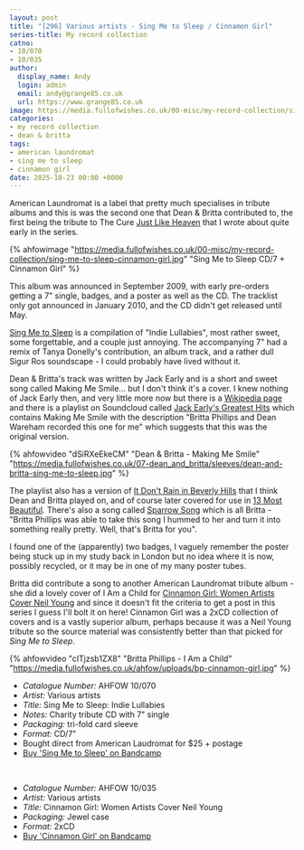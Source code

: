```yaml
---
layout: post
title: "[296] Various artists - Sing Me to Sleep / Cinnamon Girl"
series-title: My record collection
catno:
- 10/070
- 10/035
author:
  display_name: Andy
  login: admin
  email: andy@grange85.co.uk
  url: https://www.grange85.co.uk
image: https://media.fullofwishes.co.uk/00-misc/my-record-collection/sing-me-to-sleep-cinnamon-girl.jpg
categories:
- my record collection
- dean & britta
tags:
- american laundromat
- sing me to sleep
- cinnamon girl
date: 2025-10-23 00:00 +0000
---
```

American Laundromat is a label that pretty much specialises in tribute albums and this is was the second one that Dean & Britta contributed to, the first being the tribute to The Cure [Just Like Heaven](/2023/04/24/my-record-collection-028-just-like-heaven/) that I wrote about quite early in the series.

{% ahfowimage "https://media.fullofwishes.co.uk/00-misc/my-record-collection/sing-me-to-sleep-cinnamon-girl.jpg" "Sing Me to Sleep CD/7 + Cinnamon Girl" %}

This album was announced in September 2009, with early pre-orders getting a 7" single, badges, and a poster as well as the CD. The tracklist only got announced in January 2010, and the CD didn't get released until May.

[Sing Me to Sleep](https://americanlaundromatrecords.bandcamp.com/album/sing-me-to-sleep-indie-lullabies) is a compilation of "Indie Lullabies", most rather sweet, some forgettable, and a couple just annoying. The accompanying 7" had a remix of Tanya Donelly's contribution, an album track, and a rather dull Sigur Ros soundscape - I could probably have lived without it.

Dean & Britta's track was written by Jack Early and is a short and sweet song called Making Me Smile... but I don't think it's a cover. I knew nothing of Jack Early then, and very little more now but there is a [Wikipedia page](https://en.wikipedia.org/wiki/Jack_Early) and there is a playlist on Soundcloud called [Jack Early's Greatest Hits](https://soundcloud.com/jack-early/sets/jack-earlys-greatest-hits) which contains Making Me Smile with the description "Britta Phillips and Dean Wareham recorded this one for me" which suggests that this was the original version.

{% ahfowvideo "dSiRXeEkeCM" "Dean & Britta - Making Me Smile" "https://media.fullofwishes.co.uk/07-dean_and_britta/sleeves/dean-and-britta-sing-me-to-sleep.jpg" %}

The playlist also has a version of [It Don't Rain in Beverly Hills](https://soundcloud.com/jack-early/it-dont-rain-in-beverly-hills) that I think Dean and Britta played on, and of course later covered for use in [13 Most Beautiful](/category/13-most-beautiful). There's also a song called [Sparrow Song](https://soundcloud.com/jack-early/sparrow-song) which is all Britta - "Britta Phillips was able to take this song I hummed to her and turn it into something really pretty. Well, that's Britta for you".

I found one of the (apparently) two badges, I vaguely remember the poster being stuck up in my study back in London but no idea where it is now, possibly recycled, or it may be in one of my many poster tubes.

Britta did contribute a song to another American Laundromat tribute album - she did a lovely cover of I Am a Child for [Cinnamon Girl: Women Artists Cover Neil Young](https://americanlaundromatrecords.bandcamp.com/album/cinnamon-girl-women-artists-cover-neil-young-for-charity) and since it doesn't fit the criteria to get a post in this series I guess I'll bolt it on here! Cinnamon Girl was a 2xCD collection of covers and is a vastly superior album, perhaps because it was a Neil Young tribute so the source material was consistently better than that picked for _Sing Me to Sleep_.

{% ahfowvideo "cITjzsb1ZX8" "Britta Phillips - I Am a Child" "https://media.fullofwishes.co.uk/ahfow/uploads/bp-cinnamon-girl.jpg" %}

 - *Catalogue Number:* AHFOW 10/070
 - *Artist:* Various artists
 - *Title:* Sing Me to Sleep: Indie Lullabies
 - *Notes:* Charity tribute CD with 7" single
 - *Packaging:* tri-fold card sleeve
 - *Format:* CD/7"
 - Bought direct from American Laudromat for $25 + postage
 - [Buy 'Sing Me to Sleep' on Bandcamp](https://media.fullofwishes.co.uk/00-misc/my-record-collection/sing-me-to-sleep-cinnamon-girl.jpg)

&nbsp;

 - *Catalogue Number:* AHFOW 10/035
 - *Artist:* Various artists
 - *Title:* Cinnamon Girl: Women Artists Cover Neil Young
 - *Packaging:* Jewel case
 - *Format:* 2xCD
 - [Buy 'Cinnamon Girl' on Bandcamp](https://americanlaundromatrecords.bandcamp.com/album/cinnamon-girl-women-artists-cover-neil-young-for-charity)

